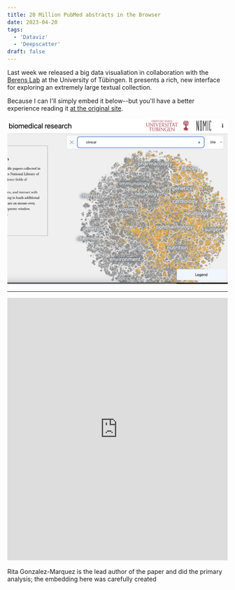 ```yaml
---
title: 20 Million PubMed abstracts in the Browser
date: 2023-04-20
tags:
  - 'Dataviz'
  - 'Deepscatter'
draft: false
---
```


Last week we released a big data visualiation in collaboration with the [Berens Lab](https://www.eye-tuebingen.de/berenslab/) 
at the University of Tübingen. It presents a rich, new interface for exploring an extremely large textual collection.

Because I can I'll simply embed it below--but you'll have a better experience reading it [at the original site](https://static.nomic.ai/pubmed.html).

![](20230420220011.png)

---

<iframe src="https://static.nomic.ai/pubmed.html" width="100%" height="600px" style="border: none;"></iframe>

Rita Gonzalez-Marquez is the lead author of the paper and did the primary analysis; the embedding here was carefully created 



